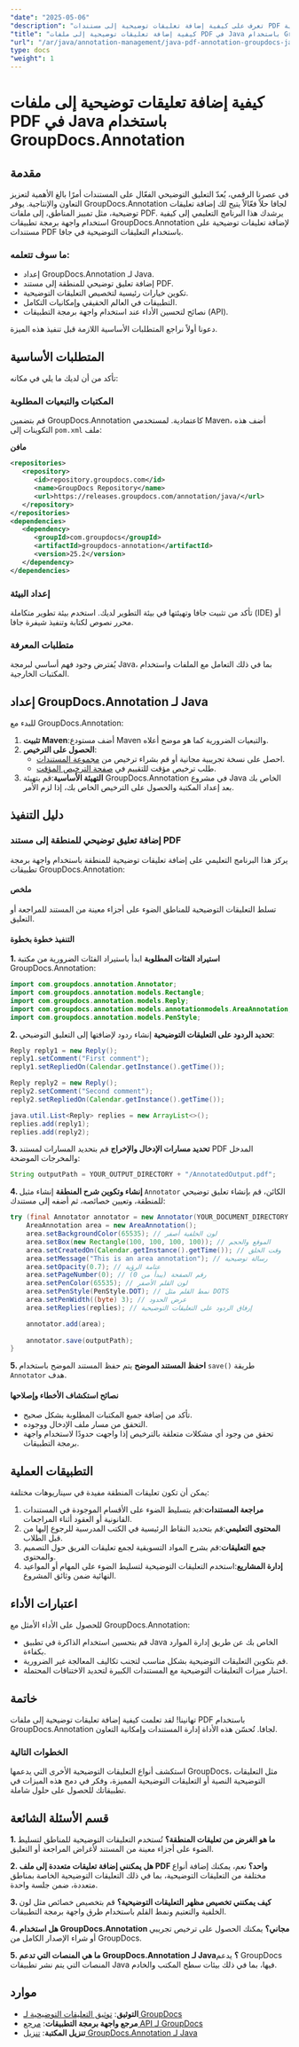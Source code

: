 ```yaml
---
"date": "2025-05-06"
"description": "تعرف على كيفية إضافة تعليقات توضيحية إلى مستندات PDF بكفاءة من خلال تمييز المناطق باستخدام واجهة برمجة التطبيقات القوية GroupDocs.Annotation الخاصة بـ Java، مما يعزز التعاون والإنتاجية."
"title": "كيفية إضافة تعليقات توضيحية إلى ملفات PDF في Java باستخدام GroupDocs.Annotation"
"url": "/ar/java/annotation-management/java-pdf-annotation-groupdocs-java/"
type: docs
"weight": 1
---
```


# كيفية إضافة تعليقات توضيحية إلى ملفات PDF في Java باستخدام GroupDocs.Annotation

## مقدمة

في عصرنا الرقمي، يُعدّ التعليق التوضيحي الفعّال على المستندات أمرًا بالغ الأهمية لتعزيز التعاون والإنتاجية. يوفر GroupDocs.Annotation لجافا حلاً فعّالاً يتيح لك إضافة تعليقات توضيحية، مثل تمييز المناطق، إلى ملفات PDF. يرشدك هذا البرنامج التعليمي إلى كيفية استخدام واجهة برمجة تطبيقات GroupDocs.Annotation لإضافة تعليقات توضيحية على مستندات PDF باستخدام التعليقات التوضيحية في جافا.

### ما سوف تتعلمه:
- إعداد GroupDocs.Annotation لـ Java.
- إضافة تعليق توضيحي للمنطقة إلى مستند PDF.
- تكوين خيارات رئيسية لتخصيص التعليقات التوضيحية.
- التطبيقات في العالم الحقيقي وإمكانيات التكامل.
- نصائح لتحسين الأداء عند استخدام واجهة برمجة التطبيقات (API).

دعونا أولاً نراجع المتطلبات الأساسية اللازمة قبل تنفيذ هذه الميزة.

## المتطلبات الأساسية

تأكد من أن لديك ما يلي في مكانه:

### المكتبات والتبعيات المطلوبة
قم بتضمين GroupDocs.Annotation كاعتمادية. لمستخدمي Maven، أضف هذه التكوينات إلى `pom.xml` ملف:

**مافن**
```xml
<repositories>
   <repository>
      <id>repository.groupdocs.com</id>
      <name>GroupDocs Repository</name>
      <url>https://releases.groupdocs.com/annotation/java/</url>
   </repository>
</repositories>
<dependencies>
   <dependency>
      <groupId>com.groupdocs</groupId>
      <artifactId>groupdocs-annotation</artifactId>
      <version>25.2</version>
   </dependency>
</dependencies>
```

### إعداد البيئة
تأكد من تثبيت جافا وتهيئتها في بيئة التطوير لديك. استخدم بيئة تطوير متكاملة (IDE) أو محرر نصوص لكتابة وتنفيذ شيفرة جافا.

### متطلبات المعرفة
يُفترض وجود فهم أساسي لبرمجة Java، بما في ذلك التعامل مع الملفات واستخدام المكتبات الخارجية.

## إعداد GroupDocs.Annotation لـ Java

للبدء مع GroupDocs.Annotation:
1. **تثبيت Maven**:أضف مستودع Maven والتبعيات الضرورية كما هو موضح أعلاه.
2. **الحصول على الترخيص**:
   - احصل على نسخة تجريبية مجانية أو قم بشراء ترخيص من [مجموعة المستندات](https://purchase.groupdocs.com/buy).
   - طلب ترخيص مؤقت للتقييم في [صفحة الترخيص المؤقت](https://purchase.groupdocs.com/temporary-license/).
3. **التهيئة الأساسية**:قم بتهيئة GroupDocs.Annotation في مشروع Java الخاص بك بعد إعداد المكتبة والحصول على الترخيص الخاص بك، إذا لزم الأمر.

## دليل التنفيذ

### إضافة تعليق توضيحي للمنطقة إلى مستند PDF

يركز هذا البرنامج التعليمي على إضافة تعليقات توضيحية للمنطقة باستخدام واجهة برمجة تطبيقات GroupDocs.Annotation:

#### ملخص
تسلط التعليقات التوضيحية للمناطق الضوء على أجزاء معينة من المستند للمراجعة أو التعليق.

#### التنفيذ خطوة بخطوة
**1. استيراد الفئات المطلوبة**
ابدأ باستيراد الفئات الضرورية من مكتبة GroupDocs.Annotation:
```java
import com.groupdocs.annotation.Annotator;
import com.groupdocs.annotation.models.Rectangle;
import com.groupdocs.annotation.models.Reply;
import com.groupdocs.annotation.models.annotationmodels.AreaAnnotation;
import com.groupdocs.annotation.models.PenStyle;
```
**2. تحديد الردود على التعليقات التوضيحية**
إنشاء ردود لإضافتها إلى التعليق التوضيحي:
```java
Reply reply1 = new Reply();
reply1.setComment("First comment");
reply1.setRepliedOn(Calendar.getInstance().getTime());

Reply reply2 = new Reply();
reply2.setComment("Second comment");
reply2.setRepliedOn(Calendar.getInstance().getTime());

java.util.List<Reply> replies = new ArrayList<>();
replies.add(reply1);
replies.add(reply2);
```
**3. تحديد مسارات الإدخال والإخراج**
قم بتحديد المسارات لمستند PDF المدخل والمخرجات الموضحة:
```java
String outputPath = YOUR_OUTPUT_DIRECTORY + "/AnnotatedOutput.pdf";
```
**4. إنشاء وتكوين شرح المنطقة**
إنشاء مثيل `Annotator` الكائن، قم بإنشاء تعليق توضيحي للمنطقة، وتعيين خصائصه، ثم أضفه إلى مستندك:
```java
try (final Annotator annotator = new Annotator(YOUR_DOCUMENT_DIRECTORY + "/InputDocument.pdf")) {
    AreaAnnotation area = new AreaAnnotation();
    area.setBackgroundColor(65535); // لون الخلفية أصفر
    area.setBox(new Rectangle(100, 100, 100, 100)); // الموقع والحجم
    area.setCreatedOn(Calendar.getInstance().getTime()); // وقت الخلق
    area.setMessage("This is an area annotation"); // رسالة توضيحية
    area.setOpacity(0.7); // عتامة الرؤية
    area.setPageNumber(0); // رقم الصفحة (يبدأ من 0)
    area.setPenColor(65535); // لون القلم الأصفر
    area.setPenStyle(PenStyle.DOT); // نمط القلم مثل DOTS
    area.setPenWidth((byte) 3); // عرض الحدود
    area.setReplies(replies); // إرفاق الردود على التعليقات التوضيحية

    annotator.add(area);
    
    annotator.save(outputPath);
}
```
**5. احفظ المستند الموضح**
يتم حفظ المستند الموضح باستخدام `save()` طريقة `Annotator` هدف.

#### نصائح استكشاف الأخطاء وإصلاحها
- تأكد من إضافة جميع المكتبات المطلوبة بشكل صحيح.
- التحقق من مسار ملف الإدخال ووجوده.
- تحقق من وجود أي مشكلات متعلقة بالترخيص إذا واجهت حدودًا لاستخدام واجهة برمجة التطبيقات.

## التطبيقات العملية

يمكن أن تكون تعليقات المنطقة مفيدة في سيناريوهات مختلفة:
1. **مراجعة المستندات**:قم بتسليط الضوء على الأقسام الموجودة في المستندات القانونية أو العقود أثناء المراجعات.
2. **المحتوى التعليمي**:قم بتحديد النقاط الرئيسية في الكتب المدرسية للرجوع إليها من قبل الطلاب.
3. **جمع التعليقات**:قم بشرح المواد التسويقية لجمع تعليقات الفريق حول التصميم والمحتوى.
4. **إدارة المشاريع**:استخدم التعليقات التوضيحية لتسليط الضوء على المهام أو المواعيد النهائية ضمن وثائق المشروع.

## اعتبارات الأداء
للحصول على الأداء الأمثل مع GroupDocs.Annotation:
- قم بتحسين استخدام الذاكرة في تطبيق Java الخاص بك عن طريق إدارة الموارد بكفاءة.
- قم بتكوين التعليقات التوضيحية بشكل مناسب لتجنب تكاليف المعالجة غير الضرورية.
- اختبار ميزات التعليقات التوضيحية مع المستندات الكبيرة لتحديد الاختناقات المحتملة.

## خاتمة

تهانينا! لقد تعلمت كيفية إضافة تعليقات توضيحية إلى ملفات PDF باستخدام GroupDocs.Annotation لجافا. تُحسّن هذه الأداة إدارة المستندات وإمكانية التعاون.

### الخطوات التالية
استكشف أنواع التعليقات التوضيحية الأخرى التي يدعمها GroupDocs، مثل التعليقات التوضيحية النصية أو التعليقات التوضيحية المميزة، وفكر في دمج هذه الميزات في تطبيقاتك للحصول على حلول شاملة.

## قسم الأسئلة الشائعة
**1. ما هو الغرض من تعليقات المنطقة؟**
تُستخدم التعليقات التوضيحية للمناطق لتسليط الضوء على أجزاء معينة من المستند لأغراض المراجعة أو التعليق.

**2. هل يمكنني إضافة تعليقات متعددة إلى ملف PDF واحد؟**
نعم، يمكنك إضافة أنواع مختلفة من التعليقات التوضيحية، بما في ذلك التعليقات التوضيحية الخاصة بمناطق متعددة، ضمن جلسة واحدة.

**3. كيف يمكنني تخصيص مظهر التعليقات التوضيحية؟**
قم بتخصيص خصائص مثل لون الخلفية والتعتيم ونمط القلم باستخدام طرق واجهة برمجة التطبيقات.

**4. هل استخدام GroupDocs.Annotation مجاني؟**
يمكنك الحصول على ترخيص تجريبي أو شراء الإصدار الكامل من GroupDocs.

**5. ما هي المنصات التي تدعم GroupDocs.Annotation لـ Java؟**
يدعم GroupDocs المنصات التي يتم نشر تطبيقات Java فيها، بما في ذلك بيئات سطح المكتب والخادم.

## موارد
- **التوثيق**: [توثيق التعليقات التوضيحية لـ GroupDocs](https://docs.groupdocs.com/annotation/java/)
- **مرجع واجهة برمجة التطبيقات**: [مرجع API لـ GroupDocs](https://reference.groupdocs.com/annotation/java/)
- **تنزيل المكتبة**: [تنزيل GroupDocs.Annotation لـ Java](https://downloads.groupdocs.com/annotation/java/)